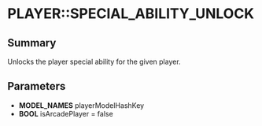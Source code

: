 # PLAYER::SPECIAL_ABILITY_UNLOCK

## Summary
Unlocks the player special ability for the given player.

## Parameters
* **MODEL_NAMES** playerModelHashKey
* **BOOL** isArcadePlayer = false